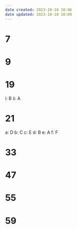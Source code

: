 ```yaml
---
date created: 2023-10-10 10:06
date updated: 2023-10-10 10:09
---
```


# 7

# 9

# 19

i: B
ii: A

# 21

a: D
b: C
c: E
d: B
e: A
f: F

# 33



# 47

# 55

# 59
